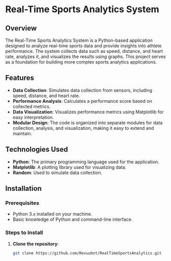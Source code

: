 # Real-Time Sports Analytics System

## Overview
The Real-Time Sports Analytics System is a Python-based application designed to analyze real-time sports data and provide insights into athlete performance. The system collects data such as speed, distance, and heart rate, analyzes it, and visualizes the results using graphs. This project serves as a foundation for building more complex sports analytics applications.

## Features
- **Data Collection**: Simulates data collection from sensors, including speed, distance, and heart rate.
- **Performance Analysis**: Calculates a performance score based on collected metrics.
- **Data Visualization**: Visualizes performance metrics using Matplotlib for easy interpretation.
- **Modular Design**: The code is organized into separate modules for data collection, analysis, and visualization, making it easy to extend and maintain.

## Technologies Used
- **Python**: The primary programming language used for the application.
- **Matplotlib**: A plotting library used for visualizing data.
- **Random**: Used to simulate data collection.

## Installation

### Prerequisites
- Python 3.x installed on your machine.
- Basic knowledge of Python and command-line interface.

### Steps to Install
1. **Clone the repository**:
   ```bash
   git clone https://github.com/Revuubot/RealTimeSportsAnalytics.git
